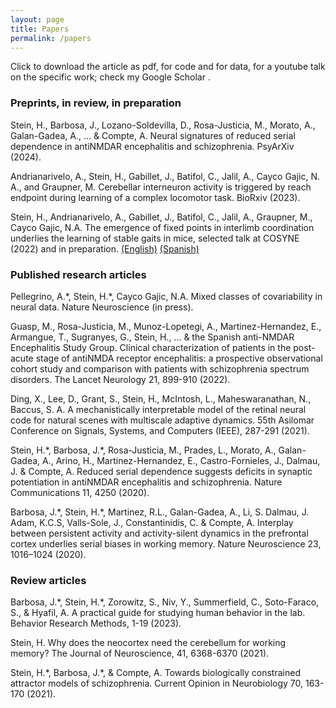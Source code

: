 ```yaml
---
layout: page
title: Papers
permalink: /papers
---
```


Click <i class="fa fa-unlock"></i> to download the article as pdf,  <i class="fa fa-terminal"></i> for code and <i class="fa fa-table"></i> for data, <i class="fab fa-youtube"></i> for a youtube talk on the specific work; check my Google Scholar [<i class="fab fa-google-scholar"></i>](https://scholar.google.es/citations?user=dBrsOCMAAAAJ&hl=en).


### Preprints, in review, in preparation

Stein, H., Barbosa, J., Lozano-Soldevilla, D., Rosa-Justicia, M., Morato, A., Galan-Gadea, A., … & Compte, A. Neural signatures of reduced serial dependence in antiNMDAR encephalitis and schizophrenia. PsyArXiv (2024). [<i class="fa fa-unlock"></i>](https://heikestein.github.io/assets/documents/Stein_Psyarxiv_2024.pdf)

Andrianarivelo, A., Stein, H., Gabillet, J., Batifol, C., Jalil, A., Cayco Gajic, N. A., and Graupner, M. Cerebellar interneuron activity is triggered by reach endpoint during learning of a complex locomotor task. BioRxiv (2023). [<i class="fa fa-unlock"></i>](https://heikestein.github.io/assets/documents/Andrianarivelo_Biorxiv_2023.pdf)

Stein, H., Andrianarivelo, A., Gabillet, J., Batifol, C., Jalil, A., Graupner, M., Cayco Gajic, N.A. The emergence of fixed points in interlimb coordination underlies the learning of stable gaits in mice, selected talk at COSYNE (2022) and in preparation. [<i class="fab fa-youtube"></i> (English)](https://www.youtube.com/watch?v=DvsflwKOWs0&t=10960s) [<i class="fab fa-youtube"></i> (Spanish)](https://www.youtube.com/watch?v=gDxyvzCach4&t=3610s)


### Published research articles

Pellegrino, A.\*, Stein, H.\*, Cayco Gajic, N.A. Mixed classes of covariability in neural data. Nature Neuroscience (in press). [<i class="fa fa-unlock"></i>](https://heikestein.github.io/assets/documents/Pellegrino_Biorxiv_2023.pdf)

Guasp, M., Rosa-Justicia, M., Munoz-Lopetegi, A., Martinez-Hernandez, E., Armangue, T., Sugranyes, G., Stein, H., ... & the Spanish anti-NMDAR Encephalitis Study Group. Clinical characterization of patients in the post-acute stage of antiNMDA receptor encephalitis: a prospective observational cohort study and comparison with patients with schizophrenia spectrum disorders. The Lancet Neurology 21, 899-910 (2022). [<i class="fa fa-unlock"></i>](https://heikestein.github.io/assets/documents/guasp_Lancet_2022.pdf)

Ding, X., Lee, D., Grant, S., Stein, H., McIntosh, L., Maheswaranathan, N., Baccus, S. A. A mechanistically interpretable model of the retinal neural code for natural scenes with multiscale adaptive dynamics. 55th Asilomar Conference on Signals, Systems, and Computers (IEEE), 287-291 (2021). [<i class="fa fa-unlock"></i>](https://heikestein.github.io/assets/documents/Ding_IEEE_2021.pdf)

Stein, H.\*, Barbosa, J.\*, Rosa-Justicia, M., Prades, L., Morato, A., Galan-Gadea, A., Arino, H., Martinez-Hernandez, E., Castro-Fornieles, J., Dalmau, J. & Compte, A. Reduced serial dependence suggests deficits in synaptic potentiation in antiNMDAR encephalitis and schizophrenia. Nature Communications 11, 4250 (2020). [<i class="fa fa-unlock"></i>](https://heikestein.github.io/assets/documents/Stein_NatComm_2020.pdf)

Barbosa, J.\*, Stein, H.\*, Martinez, R.L., Galan-Gadea, A., Li, S. Dalmau, J. Adam, K.C.S, Valls-Sole, J., Constantinidis, C. & Compte, A. Interplay between persistent activity and activity-silent dynamics in the prefrontal cortex underlies serial biases in working memory. Nature Neuroscience 23, 1016–1024 (2020). [<i class="fa fa-unlock"></i>](https://heikestein.github.io/assets/documents/Barbosa_NatNeuro_2020.pdf)

### Review articles

Barbosa, J.\*, Stein, H.\*, Zorowitz, S., Niv, Y., Summerfield, C., Soto-Faraco, S., & Hyafil, A. A practical guide for studying human behavior in the lab. Behavior Research Methods, 1-19 (2023). 

Stein, H. Why does the neocortex need the cerebellum for working memory? The Journal of Neuroscience, 41, 6368-6370 (2021).

Stein, H.\*, Barbosa, J.\*, & Compte, A. Towards biologically constrained attractor models of schizophrenia. Current Opinion in Neurobiology 70, 163-170 (2021). [<i class="fa fa-unlock"></i>](https://heikestein.github.io/assets/documents/Stein_CurrOpNeuro_2021.pdf) [<i class="fab fa-youtube"></i>](https://www.youtube.com/watch?v=79MZ_H1Ot4g)

